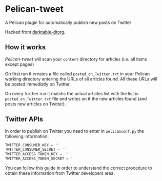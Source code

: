# Pelican-tweet

A Pelican plugin for automatically publish new posts on Twitter

Hacked from [darktable-dtorg](https://github.com/darktable-org/dtorg).

## How it works

*Pelican-tweet* will scan your `content` directory for articles (i.e. all items except pages)

On first run it creates a file called `posted_on_Twitter.txt` in your Pelican working directory entering the URLs of all articles found. All these URLs will be posted immediatly on Twitter.

On every further run it matchs the actual articles list with the list in `posted_on_Twitter.txt` file and writes on it the new articles found (and posts new articles on Twitter).

## Twitter APIs

In order to publish on Twitter you need to enter in `pelicanconf.py` the following information:

``` python
TWITTER_CONSUMER_KEY = ''
TWITTER_CONSUMER_SECRET = ''
TWITTER_ACCESS_TOKEN_KEY = ''
TWITTER_ACCESS_TOKEN_SECRET = ''
```

You can follow [this guide](https://www.slickremix.com/docs/how-to-get-api-keys-and-tokens-for-twitter/) in order to understand the correct procedure to obtain these information from Twitter developers area.
